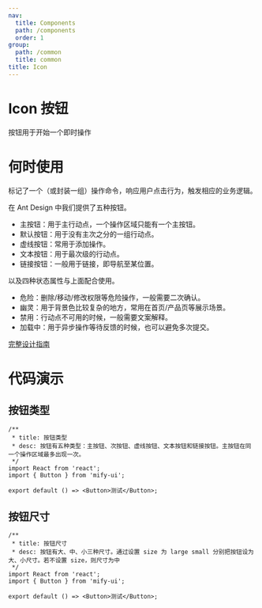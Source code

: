 ```yaml
---
nav:
  title: Components
  path: /components
  order: 1
group:
  path: /common
  title: common
title: Icon
---
```


# Icon 按钮

按钮用于开始一个即时操作

# 何时使用

标记了一个（或封装一组）操作命令，响应用户点击行为，触发相应的业务逻辑。

在 Ant Design 中我们提供了五种按钮。

- 主按钮：用于主行动点，一个操作区域只能有一个主按钮。
- 默认按钮：用于没有主次之分的一组行动点。
- 虚线按钮：常用于添加操作。
- 文本按钮：用于最次级的行动点。
- 链接按钮：一般用于链接，即导航至某位置。

以及四种状态属性与上面配合使用。

- 危险：删除/移动/修改权限等危险操作，一般需要二次确认。
- 幽灵：用于背景色比较复杂的地方，常用在首页/产品页等展示场景。
- 禁用：行动点不可用的时候，一般需要文案解释。
- 加载中：用于异步操作等待反馈的时候，也可以避免多次提交。

[完整设计指南](https://ant.design/docs/spec/buttons-cn)

# 代码演示

## 按钮类型

```tsx
/**
 * title: 按钮类型
 * desc: 按钮有五种类型：主按钮、次按钮、虚线按钮、文本按钮和链接按钮。主按钮在同一个操作区域最多出现一次。
 */
import React from 'react';
import { Button } from 'mify-ui';

export default () => <Button>测试</Button>;
```

## 按钮尺寸

```tsx
/**
 * title: 按钮尺寸
 * desc: 按钮有大、中、小三种尺寸。通过设置 size 为 large small 分别把按钮设为大、小尺寸。若不设置 size，则尺寸为中
 */
import React from 'react';
import { Button } from 'mify-ui';

export default () => <Button>测试</Button>;
```

</div>
<API></API>
